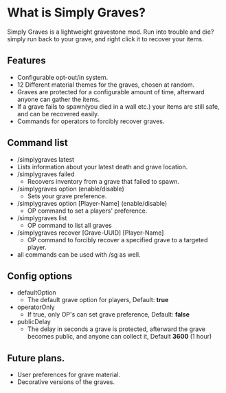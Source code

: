 # What is Simply Graves?

Simply Graves is a lightweight gravestone mod.
Run into trouble and die? simply run back to your grave, and right click it to recover your items.

## Features
- Configurable opt-out/in system.
- 12 Different material themes for the graves, chosen at random.
- Graves are protected for a configurable amount of time, afterward anyone can gather the items.
- If a grave fails to spawn(you died in a wall etc.) your items are still safe, and can be recovered easily.
- Commands for operators to forcibly recover graves.

## Command list
-  /simplygraves latest
  - Lists information about your latest death and grave location.
- /simplygraves failed
  - Recovers inventory from a grave that failed to spawn.
- /simplygraves option (enable/disable)
  - Sets your grave preference.
- /simplygraves option [Player-Name] (enable/disable)
  - OP command to set a players' preference.
- /simplygraves list
  - OP command to list all graves
- /simplygraves recover [Grave-UUID] [Player-Name]
  - OP command to forcibly recover a specified grave to a targeted player.
- all commands can be used with /sg as well.


## Config options
- defaultOption
    - The default grave option for players, Default: **true**
- operatorOnly
    - If true, only OP's can set grave preference, Default: **false**
- publicDelay
    - The delay in seconds a grave is protected, afterward the grave becomes public, and anyone can collect it, Default **3600** (1 hour)


## Future plans.
- User preferences for grave material.
- Decorative versions of the graves.
